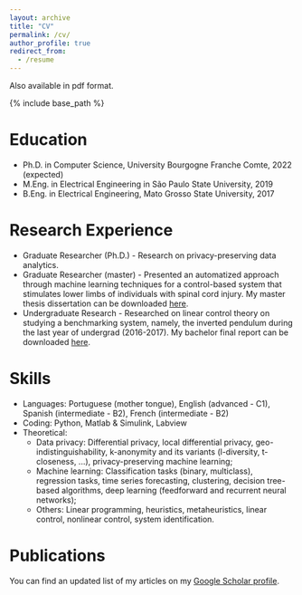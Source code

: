```yaml
---
layout: archive
title: "CV"
permalink: /cv/
author_profile: true
redirect_from:
  - /resume
---
```


Also available in pdf format.

{% include base_path %}

Education
======
* Ph.D. in Computer Science, University Bourgogne Franche Comte, 2022 (expected)
* M.Eng. in Electrical Engineering in São Paulo State University, 2019
* B.Eng. in Electrical Engineering, Mato Grosso State University, 2017

Research Experience
======
* Graduate Researcher (Ph.D.) - Research on privacy-preserving data analytics.
* Graduate Researcher (master) - Presented an automatized approach through machine learning techniques for a control-based system that stimulates lower limbs of individuals with spinal cord injury. My master thesis dissertation can be downloaded [here](http://hharcolezi.github.io/files/2019_UNESP_Master_thesis_compressed.pdf).
* Undergraduate Research - Researched on linear control theory on studying a benchmarking system, namely, the inverted pendulum during the last year of undergrad (2016-2017). My bachelor final report can be downloaded [here](http://hharcolezi.github.io/files/2017_UNEMAT_Final_Work.pdf).

Skills
======
* Languages: Portuguese (mother tongue), English (advanced - C1), Spanish (intermediate - B2), French (intermediate - B2)
* Coding: Python, Matlab & Simulink, Labview 
* Theoretical: 
  * Data privacy: Differential privacy, local differential privacy, geo-indistinguishability, k-anonymity and its variants (l-diversity, t-closeness, ...), privacy-preserving machine learning;
  * Machine learning: Classification tasks (binary, multiclass), regression tasks, time series forecasting, clustering, decision tree-based algorithms, deep learning (feedforward and recurrent neural networks);
  * Others: Linear programming, heuristics, metaheuristics, linear control, nonlinear control, system identification.

Publications
======
You can find an updated list of my articles on my [Google Scholar profile](https://scholar.google.com/citations?hl=en&user=VJgSocwAAAAJ).
